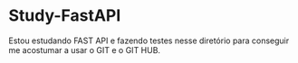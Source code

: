 # Study-FastAPI
Estou estudando FAST API e fazendo testes nesse diretório para conseguir me acostumar a usar o GIT e o GIT HUB.
